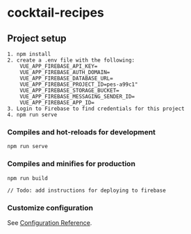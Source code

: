# cocktail-recipes

## Project setup
```
1. npm install
2. create a .env file with the following:
    VUE_APP_FIREBASE_API_KEY=
    VUE_APP_FIREBASE_AUTH_DOMAIN=
    VUE_APP_FIREBASE_DATABASE_URL=
    VUE_APP_FIREBASE_PROJECT_ID=pes-a99c1"
    VUE_APP_FIREBASE_STORAGE_BUCKET=
    VUE_APP_FIREBASE_MESSAGING_SENDER_ID=
    VUE_APP_FIREBASE_APP_ID=
3. Login to Firebase to find credentials for this project
4. npm run serve
```

### Compiles and hot-reloads for development
```
npm run serve
```

### Compiles and minifies for production
```
npm run build

// Todo: add instructions for deploying to firebase
```

### Customize configuration
See [Configuration Reference](https://cli.vuejs.org/config/).
